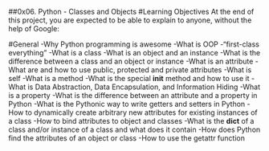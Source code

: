 ##0x06. Python - Classes and Objects
#Learning Objectives
At the end of this project, you are expected to be able to explain to anyone, without the help of Google:

#General
	-Why Python programming is awesome
	-What is OOP
	-“first-class everything”
	-What is a class
	-What is an object and an instance
	-What is the difference between a class and an object or instance
	-What is an attribute
	-What are and how to use public, protected and private attributes
	-What is self
	-What is a method
	-What is the special __init__ method and how to use it
	-What is Data Abstraction, Data Encapsulation, and Information Hiding
	-What is a property
	-What is the difference between an attribute and a property in Python
	-What is the Pythonic way to write getters and setters in Python
	-How to dynamically create arbitrary new attributes for existing instances of a class
	-How to bind attributes to object and classes
	-What is the __dict__ of a class and/or instance of a class and what does it contain
	-How does Python find the attributes of an object or class
	-How to use the getattr function
